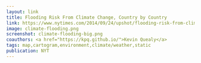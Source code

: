 ```yaml
---
layout: link
title: Flooding Risk From Climate Change, Country by Country
link: https://www.nytimes.com/2014/09/24/upshot/flooding-risk-from-climate-change-country-by-country.html
image: climate-flooding.png
screenshot: climate-flooding-big.png
coauthors: <a href="https://kpq.github.io/">Kevin Quealy</a>
tags: map,cartogram,environment,climate/weather,static
publication: NYT
---
```

